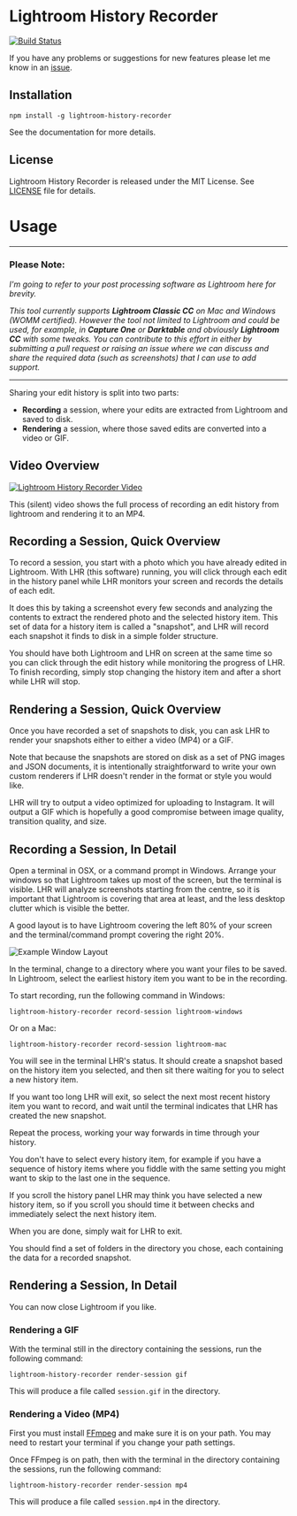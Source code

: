 # Lightroom History Recorder

[![Build Status](https://travis-ci.org/jamesthurley/lightroom-history-recorder.svg?branch=master)](https://travis-ci.org/jamesthurley/lightroom-history-recorder)

If you have any problems or suggestions for new features please let me know in an [issue](https://github.com/jamesthurley/lightroom-history-recorder/issues).

## Installation

```
npm install -g lightroom-history-recorder
```

See the documentation for more details.


## License

Lightroom History Recorder is released under the MIT License. See [LICENSE][1] file for details.

[1]: https://github.com/lightroom-history-recorder/blob/master/LICENSE


# Usage

------
### Please Note:

_I'm going to refer to your post processing software as Lightroom here for brevity._

_This tool currently supports **Lightroom Classic CC** on Mac and Windows (WOMM certified).
However the tool not limited to Lightroom and could be used, for example, in **Capture One** or **Darktable**
and obviously **Lightroom CC** with some tweaks.
You can contribute to this effort in either by submitting
a pull request or raising an issue where we can discuss and share the required data (such as screenshots)
that I can use to add support._

------

Sharing your edit history is split into two parts:

 - **Recording** a session, where your edits are extracted from Lightroom and saved to disk.
 - **Rendering** a session, where those saved edits are converted into a video or GIF.

## Video Overview

[![Lightroom History Recorder Video](https://img.youtube.com/vi/4JzoxteFM0Q/0.jpg)](https://www.youtube.com/watch?v=4JzoxteFM0Q)

This (silent) video shows the full process of recording an edit history from lightroom and rendering it to an MP4.

## Recording a Session, Quick Overview

To record a session, you start with a photo which you have already edited in Lightroom.
With LHR (this software) running, you will click through each edit in the history panel while LHR
monitors your screen and records the details of each edit.

It does this by taking a screenshot every few seconds and analyzing the contents to extract the rendered photo
and the selected history item. This set of data for a history item is called a "snapshot", and LHR will record each snapshot
it finds to disk in a simple folder structure.

You should have both Lightroom and LHR on screen at the same time so you can click through the edit
history while monitoring the progress of LHR.  To finish recording, simply stop changing the history item
and after a short while LHR will stop.


## Rendering a Session, Quick Overview

Once you have recorded a set of snapshots to disk, you can ask LHR to render your snapshots
either to either a video (MP4) or a GIF.

Note that because the snapshots are stored on disk as a set of PNG images and JSON documents,
it is intentionally straightforward to write your own custom renderers if LHR doesn't render in the
format or style you would like.

LHR will try to output a video optimized for uploading to Instagram.  It will output a GIF which is hopefully
a good compromise between image quality, transition quality, and size.

## Recording a Session, In Detail

Open a terminal in OSX, or a command prompt in Windows. Arrange your windows so that Lightroom takes up most of the screen,
but the terminal is visible. LHR will analyze screenshots starting from the centre, so it is important that Lightroom is 
covering that area at least, and the less desktop clutter which is visible the better.

A good layout is to have Lightroom covering the left 80% of your screen and the terminal/command prompt covering the right 20%.

![Example Window Layout](https://i.imgur.com/yOhuO2m.jpg)


In the terminal, change to a directory where you want your files to be saved.  In Lightroom, select the earliest history item
you want to be in the recording.

To start recording, run the following command in Windows:

```
lightroom-history-recorder record-session lightroom-windows
```
Or on a Mac:

```
lightroom-history-recorder record-session lightroom-mac
```

You will see in the terminal LHR's status. It should create a snapshot based on the history item you selected, and then sit
there waiting for you to select a new history item.

If you want too long LHR will exit, so select the next most recent history item you want to record, and wait until the terminal
indicates that LHR has created the new snapshot.

Repeat the process, working your way forwards in time through your history. 

You don't have to select every history item, for example if you have a sequence of history items where you fiddle with the same setting
you might want to skip to the last one in the sequence.

If you scroll the history panel LHR may think you have selected a new history item, so if you scroll you should time it between checks
and immediately select the next history item.

When you are done, simply wait for LHR to exit.

You should find a set of folders in the directory you chose, each containing the data for a recorded snapshot.


## Rendering a Session, In Detail

You can now close Lightroom if you like.

### Rendering a GIF

With the terminal still in the directory containing the sessions, run the following command:

```
lightroom-history-recorder render-session gif
```

This will produce a file called `session.gif` in the directory.

### Rendering a Video (MP4)

First you must install [FFmpeg](https://www.ffmpeg.org/) and make sure it is on your path. You may need to restart your terminal
if you change your path settings.

Once FFmpeg is on path, then with the terminal in the directory containing the sessions, run the following command:

```
lightroom-history-recorder render-session mp4
```

This will produce a file called `session.mp4` in the directory.
